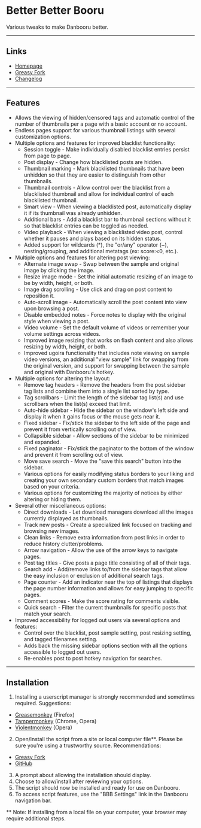 Better Better Booru
===================
Various tweaks to make Danbooru better.

---
Links
-----
* [Homepage](https://github.com/pseudonymous/better-better-booru)
* [Greasy Fork](https://greasyfork.org/scripts/3575-better-better-booru)
* [Changelog](https://github.com/pseudonymous/better-better-booru/blob/master/changelog.md)

---
Features
--------
* Allows the viewing of hidden/censored tags and automatic control of the number of thumbnails per a page with a basic account or no account.
* Endless pages support for various thumbnail listings with several customization options.
* Multiple options and features for improved blacklist functionality:
  * Session toggle - Make individually disabled blacklist entries persist from page to page.
  * Post display - Change how blacklisted posts are hidden.
  * Thumbnail marking - Mark blacklisted thumbnails that have been unhidden so that they are easier to distinguish from other thumbnails.
  * Thumbnail controls - Allow control over the blacklist from a blacklisted thumbnail and allow for individual control of each blacklisted thumbnail.
  * Smart view - When viewing a blacklisted post, automatically display it if its thumbnail was already unhidden.
  * Additional bars - Add a blacklist bar to thumbnail sections without it so that blacklist entries can be toggled as needed.
  * Video playback - When viewing a blacklisted video post, control whether it pauses and plays based on its hidden status.
  * Added support for wildcards (*), the "or/any" operator (~), nesting/grouping, and additional metatags (ex: score:&lt;0, etc.).
* Multiple options and features for altering post viewing:
  * Alternate image swap - Swap between the sample and original image by clicking the image.
  * Resize image mode - Set the initial automatic resizing of an image to be by width, height, or both.
  * Image drag scrolling - Use click and drag on post content to reposition it.
  * Auto-scroll image - Automatically scroll the post content into view upon browsing a post.
  * Disable embedded notes - Force notes to display with the original style when viewing a post.
  * Video volume - Set the default volume of videos or remember your volume settings across videos.
  * Improved image resizing that works on flash content and also allows resizing by width, height, or both.
  * Improved ugoira functionality that includes note viewing on sample video versions, an additional "view sample" link for swapping from the original version, and support for swapping between the sample and original with Danbooru's hotkey.
* Multiple options for altering the layout:
  * Remove tag headers - Remove the headers from the post sidebar tag lists and combine them into a single list sorted by type.
  * Tag scrollbars - Limit the length of the sidebar tag list(s) and use scrollbars when the list(s) exceed that limit.
  * Auto-hide sidebar - Hide the sidebar on the window's left side and display it when it gains focus or the mouse gets near it.
  * Fixed sidebar - Fix/stick the sidebar to the left side of the page and prevent it from vertically scrolling out of view.
  * Collapsible sidebar - Allow sections of the sidebar to be minimized and expanded.
  * Fixed paginator - Fix/stick the paginator to the bottom of the window and prevent it from scrolling out of view.
  * Move save search - Move the "save this search" button into the sidebar.
  * Various options for easily modifying status borders to your liking and creating your own secondary custom borders that match images based on your criteria.
  * Various options for customizing the majority of notices by either altering or hiding them.
* Several other miscellaneous options:
  * Direct downloads - Let download managers download all the images currently displayed as thumbnails.
  * Track new posts - Create a specialized link focused on tracking and browsing new images.
  * Clean links - Remove extra information from post links in order to reduce history clutter/problems.
  * Arrow navigation - Allow the use of the arrow keys to navigate pages.
  * Post tag titles - Give posts a page title consisting of all of their tags.
  * Search add - Add/remove links to/from the sidebar tags that allow the easy inclusion or exclusion of additional search tags.
  * Page counter - Add an indicator near the top of listings that displays the page number information and allows for easy jumping to specific pages.
  * Comment scores - Make the score rating for comments visible.
  * Quick search - Filter the current thumbnails for specific posts that match your search.
* Improved accessibility for logged out users via several options and features:
  * Control over the blacklist, post sample setting, post resizing setting, and tagged filenames setting.
  * Adds back the missing sidebar options section with all the options accessible to logged out users.
  * Re-enables post to post hotkey navigation for searches.

---
Installation
------------
1. Installing a userscript manager is strongly recommended and sometimes required. Suggestions:
  * [Greasemonkey](https://addons.mozilla.org/en-US/firefox/addon/greasemonkey/) (Firefox)
  * [Tampermonkey](http://tampermonkey.net/) (Chrome, Opera)
  * [Violentmonkey](https://addons.opera.com/extensions/details/violent-monkey/) (Opera)
2. Open/install the script from a site or local computer file**. Please be sure you're using a trustworthy source. Recommendations:
  * [Greasy Fork](https://greasyfork.org/scripts/3575-better-better-booru)
  * [GitHub](https://github.com/pseudonymous/better-better-booru)
3. A prompt about allowing the installation should display.
4. Choose to allow/install after reviewing your options.
5. The script should now be installed and ready for use on Danbooru.
6. To access script features, use the "BBB Settings" link in the Danbooru navigation bar.

** Note: If installing from a local file on your computer, your browser may require additional steps.
